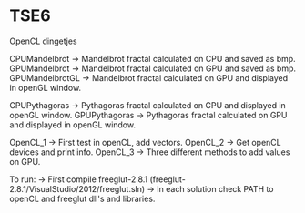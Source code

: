 # TSE6
OpenCL dingetjes

CPUMandelbrot -> Mandelbrot fractal calculated on CPU and saved as bmp.
GPUMandelbrot -> Mandelbrot fractal calculated on GPU and saved as bmp.
GPUMandelbrotGL -> Mandelbrot fractal calculated on GPU and displayed in openGL window.

CPUPythagoras -> Pythagoras fractal calculated on CPU and displayed in openGL window.
GPUPythagoras -> Pythagoras fractal calculated on GPU and displayed in openGL window.

OpenCL_1 -> First test in openCL, add vectors.
OpenCL_2 -> Get openCL devices and print info.
OpenCL_3 -> Three different methods to add values on GPU. 


To run:
  -> First compile freeglut-2.8.1 (freeglut-2.8.1/VisualStudio/2012/freeglut.sln)
  -> In each solution check PATH to openCL and freeglut dll's and libraries.


